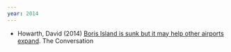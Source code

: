 ```yaml
---
year: 2014
---
```


- Howarth, David (2014) [Boris Island is sunk but it may help other airports expand](https://theconversation.com/boris-island-is-sunk-but-it-may-help-other-airports-expand-31388). The Conversation